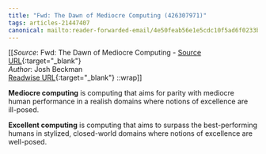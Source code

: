 ```yaml
---
title: "Fwd: The Dawn of Mediocre Computing (426307971)"
tags: articles-21447407
canonical: mailto:reader-forwarded-email/4e50feab56e1e5cdc10f5ad6f0233b6e
---
```


[[_Source_: Fwd: The Dawn of Mediocre Computing - [Source URL](mailto:reader-forwarded-email/4e50feab56e1e5cdc10f5ad6f0233b6e){:target="_blank"}<br>
_Author_: Josh Beckman<br>
[Readwise URL](https://readwise.io/open/426307971){:target="_blank"}
::wrap]]

**Mediocre computing** is computing that aims for parity with mediocre human performance in a realish domains where notions of excellence are ill-posed.

**Excellent computing** is computing that aims to surpass the best-performing humans in stylized, closed-world domains where notions of excellence are well-posed.
